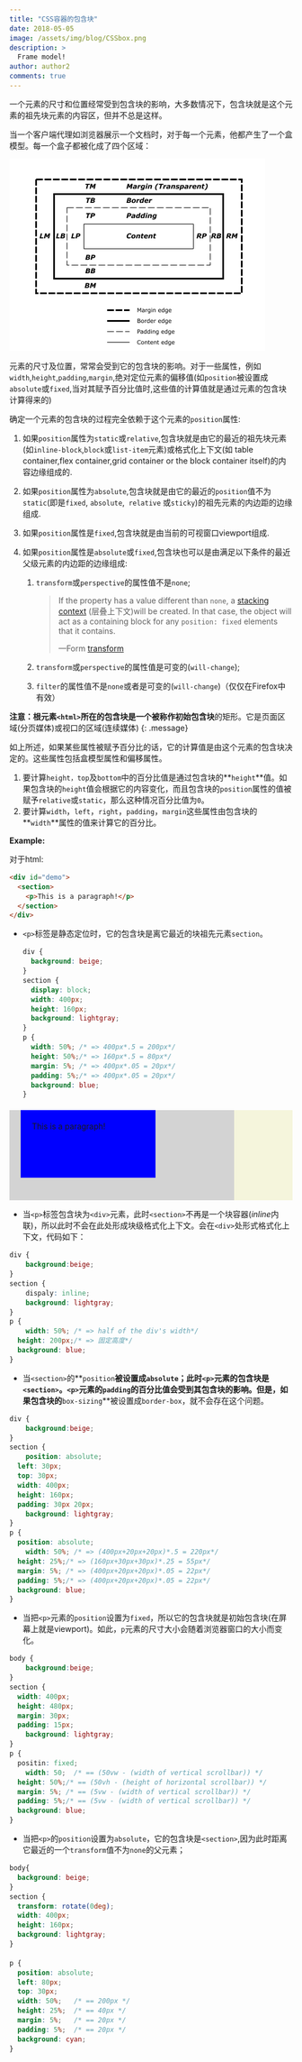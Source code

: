 ```yaml
---
title: "CSS容器的包含块"
date: 2018-05-05
image: /assets/img/blog/CSSbox.png
description: >
  Frame model! 
author: author2
comments: true
---
```


一个元素的尺寸和位置经常受到包含块的影响，大多数情况下，包含块就是这个元素的祖先块元素的内容区，但并不总是这样。

​        当一个客户端代理如浏览器展示一个文档时，对于每一个元素，他都产生了一个盒模型。每一个盒子都被化成了四个区域：

![盒子区域](/assets/img/blog/CSSbox.png)

​        元素的尺寸及位置，常常会受到它的包含块的影响。对于一些属性，例如`width`,`height`,`padding`,`margin`,绝对定位元素的偏移值(如`position`被设置成`absolute`或`fixed`,当对其赋予百分比值时,这些值的计算值就是通过元素的包含块计算得来的)

​        确定一个元素的包含块的过程完全依赖于这个元素的`position`属性:

1. 如果`position`属性为`static`或`relative`,包含块就是由它的最近的祖先块元素(如`inline-block`,`block`或`list-item`元素)或格式化上下文(如 table container,flex container,grid container or the block container itself)的内容边缘组成的.

2. 如果`position`属性为`absolute`,包含块就是由它的最近的`position`值不为`static`(即是`fixed`, `absolute`,` relative` 或`sticky`)的祖先元素的内边距的边缘组成.

3. 如果`position`属性是`fixed`,包含块就是由当前的可视窗口viewport组成.

4. 如果`position`属性是`absolute`或`fixed`,包含块也可以是由满足以下条件的最近父级元素的内边距的边缘组成:

   1. `transform`或`perspective`的属性值不是`none`;

      > If the property has a value different than `none`, a [stacking context](https://developer.mozilla.org/en-US/docs/Web/CSS/CSS_Positioning/Understanding_z_index/The_stacking_context) (层叠上下文)will be created. In that case, the object will act as a containing block for any `position: fixed` elements that it contains.
      >
      > —Form [transform](https://developer.mozilla.org/en-US/docs/Web/CSS/transform)

   2. `transform`或`perspective`的属性值是可变的(`will-change`);

   3. `filter`的属性值不是`none`或者是可变的(`will-change`)（仅仅在Firefox中有效）

**注意：**根元素`<html>`所在的包含块是一个被称作**初始包含块**的矩形。它是页面区域(分页媒体)或视口的区域(连续媒体)
{: .message}

​    如上所述，如果某些属性被赋予百分比的话，它的计算值是由这个元素的包含块决定的。这些属性包括盒模型属性和偏移属性。

1. 要计算`height，top`及`bottom`中的百分比值是通过包含块的**`height`**值。如果包含块的`height`值会根据它的内容变化，而且包含块的`position`属性的值被赋予`relative`或`static`，那么这种情况百分比值为`0`。
2. 要计算`width`，`left`，`right`，`padding`，`margin`这些属性由包含块的**`width`**属性的值来计算它的百分比。

**Example:**

对于html:

```html
<div id="demo">
  <section>
    <p>This is a paragraph!</p>
  </section>
</div>
```

- `<p>`标签是静态定位时，它的包含块是离它最近的块祖先元素`section`。

  ```css
  div {
    background: beige;
  }
  section {
    display: block;
    width: 400px;
    height: 160px;
    background: lightgray;
  }
  p {
    width: 50%; /* => 400px*.5 = 200px*/
    height: 50%;/* => 160px*.5 = 80px*/
    margin: 5%; /* => 400px*.05 = 20px*/
    padding: 5%;/* => 400px*.05 = 20px*/
    background: blue;
  }
  ```

<!DOCTYPE html>
<html>
  <head>
  <meta charset="utf-8">
  </head>
  <style>
    #demo1 {
      background: beige;
    }
    div section{
      display: block;
      width: 400px;
      height: 160px;
      background: lightgray;
    }
    section p{
      width: 50%;
      height: 50%;
      margin: 5%;
      padding: 5%;
      background: blue;
    } 
  </style>
  <body>
    <div id="demo1">
      <section id="sec1">
        <p id ="demop1">This is a paragraph!</p>
      </section>
    </div>
  </body>
</html>

- 当`<p>`标签包含块为`<div>`元素，此时`<section>`不再是一个块容器(*inline*内联)，所以此时不会在此处形成块级格式化上下文。会在`<div>`处形式格式化上下文，代码如下：

```css
div {
	background:beige;
}
section {
	dispaly: inline;
	background: lightgray;
}
p {
	width: 50%; /* => half of the div's width*/
  height: 200px;/* => 固定高度*/
  background: blue;
}
```

- 当`<section>`的**`position`**被设置成`absolute`；此时`<p>`元素的包含块是`<section>`。`<p>`元素的`padding`的百分比值会受到其包含块的影响。但是，如果包含块的**`box-sizing`**被设置成`border-box`，就不会存在这个问题。

```css
div {
	background:beige;
}
section {
	position: absolute;
  left: 30px;
  top: 30px;
  width: 400px;
  height: 160px;
  padding: 30px 20px;
	background: lightgray;
}
p {
  position: absolute;
	width: 50%; /* => (400px+20px+20px)*.5 = 220px*/
  height: 25%;/* => (160px+30px+30px)*.25 = 55px*/
  margin: 5%; /* => (400px+20px+20px)*.05 = 22px*/
  padding: 5%;/* => (400px+20px+20px)*.05 = 22px*/
  background: blue;
}
```

- 当把`<p>`元素的`position`设置为`fixed`，所以它的包含块就是初始包含块(在屏幕上就是viewport)。如此，`p`元素的尺寸大小会随着浏览器窗口的大小而变化。

```css
body {
	background:beige;
}
section {
  width: 400px;
  height: 480px;
  margin: 30px;
  padding: 15px;
	background: lightgray;
}
p {
  positin: fixed;
	width: 50;  /* == (50vw - (width of vertical scrollbar)) */
  height: 50%;/* == (50vh - (height of horizontal scrollbar)) */
  margin: 5%; /* == (5vw - (width of vertical scrollbar)) */
  padding: 5%;/* == (5vw - (width of vertical scrollbar)) */
  background: blue;
}
```

- 当把`<p>`的`position`设置为`absolute`，它的包含块是`<section>`,因为此时距离它最近的一个`transform`值不为`none`的父元素；

```css
body{
  background: beige;
}
section {
  transform: rotate(0deg);
  width: 400px;
  height: 160px;
  background: lightgray;
}

p {
  position: absolute;
  left: 80px;
  top: 30px;
  width: 50%;   /* == 200px */
  height: 25%;  /* == 40px */
  margin: 5%;   /* == 20px */
  padding: 5%;  /* == 20px */
  background: cyan;
}
```

